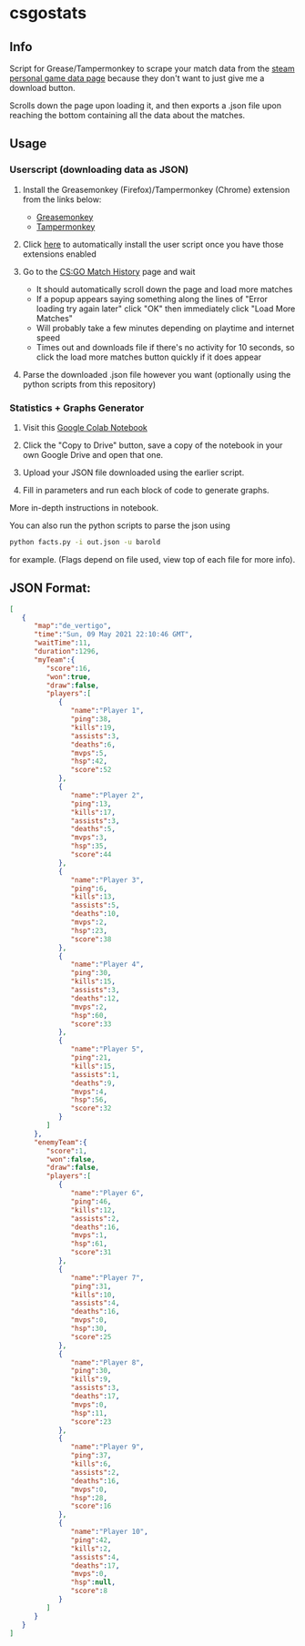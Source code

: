 # csgostats

## Info
Script for Grease/Tampermonkey to scrape your match data from the [steam personal game data page](https://steamcommunity.com/my/gcpd/730/?tab=matchhistorycompetitive) because they don't want to just give me a download button.

Scrolls down the page upon loading it, and then exports a .json file upon reaching the bottom containing all the data about the matches.

## Usage
### Userscript (downloading data as JSON)
1. Install the Greasemonkey (Firefox)/Tampermonkey (Chrome) extension from the links below:

    - [Greasemonkey](https://addons.mozilla.org/en-GB/firefox/addon/greasemonkey/)
    - [Tampermonkey](https://chrome.google.com/webstore/detail/tampermonkey/dhdgffkkebhmkfjojejmpbldmpobfkfo?hl=en)

2. Click [here](https://raw.githubusercontent.com/largereptile/csgostats/main/csgo.user.js) to automatically install the user script once you have those extensions enabled

3. Go to the [CS:GO Match History](https://steamcommunity.com/my/gcpd/730/?tab=matchhistorycompetitive) page and wait
    - It should automatically scroll down the page and load more matches
    - If a popup appears saying something along the lines of "Error loading try again later" click "OK" then immediately click "Load More Matches"
    - Will probably take a few minutes depending on playtime and internet speed
    - Times out and downloads file if there's no activity for 10 seconds, so click the load more matches button quickly if it does appear

4. Parse the downloaded .json file however you want (optionally using the python scripts from this repository)

### Statistics + Graphs Generator

1. Visit this [Google Colab Notebook](https://colab.research.google.com/drive/1GlqJurphKhLZTji8SYdSDLMUt5YoRFlb?usp=sharing)

2. Click the "Copy to Drive" button, save a copy of the notebook in your own Google Drive and open that one.

2. Upload your JSON file downloaded using the earlier script.

3. Fill in parameters and run each block of code to generate graphs.

More in-depth instructions in notebook.

You can also run the python scripts to parse the json using
```bash
python facts.py -i out.json -u barold
```
for example. (Flags depend on file used, view top of each file for more info).

## JSON Format:

```json
[
   {
      "map":"de_vertigo",
      "time":"Sun, 09 May 2021 22:10:46 GMT",
      "waitTime":11,
      "duration":1296,
      "myTeam":{
         "score":16,
         "won":true,
         "draw":false,
         "players":[
            {
               "name":"Player 1",
               "ping":38,
               "kills":19,
               "assists":3,
               "deaths":6,
               "mvps":5,
               "hsp":42,
               "score":52
            },
            {
               "name":"Player 2",
               "ping":13,
               "kills":17,
               "assists":3,
               "deaths":5,
               "mvps":3,
               "hsp":35,
               "score":44
            },
            {
               "name":"Player 3",
               "ping":6,
               "kills":13,
               "assists":5,
               "deaths":10,
               "mvps":2,
               "hsp":23,
               "score":38
            },
            {
               "name":"Player 4",
               "ping":30,
               "kills":15,
               "assists":3,
               "deaths":12,
               "mvps":2,
               "hsp":60,
               "score":33
            },
            {
               "name":"Player 5",
               "ping":21,
               "kills":15,
               "assists":1,
               "deaths":9,
               "mvps":4,
               "hsp":56,
               "score":32
            }
         ]
      },
      "enemyTeam":{
         "score":1,
         "won":false,
         "draw":false,
         "players":[
            {
               "name":"Player 6",
               "ping":46,
               "kills":12,
               "assists":2,
               "deaths":16,
               "mvps":1,
               "hsp":61,
               "score":31
            },
            {
               "name":"Player 7",
               "ping":31,
               "kills":10,
               "assists":4,
               "deaths":16,
               "mvps":0,
               "hsp":30,
               "score":25
            },
            {
               "name":"Player 8",
               "ping":30,
               "kills":9,
               "assists":3,
               "deaths":17,
               "mvps":0,
               "hsp":11,
               "score":23
            },
            {
               "name":"Player 9",
               "ping":37,
               "kills":6,
               "assists":2,
               "deaths":16,
               "mvps":0,
               "hsp":28,
               "score":16
            },
            {
               "name":"Player 10",
               "ping":42,
               "kills":2,
               "assists":4,
               "deaths":17,
               "mvps":0,
               "hsp":null,
               "score":8
            }
         ]
      }
   }
]
```
